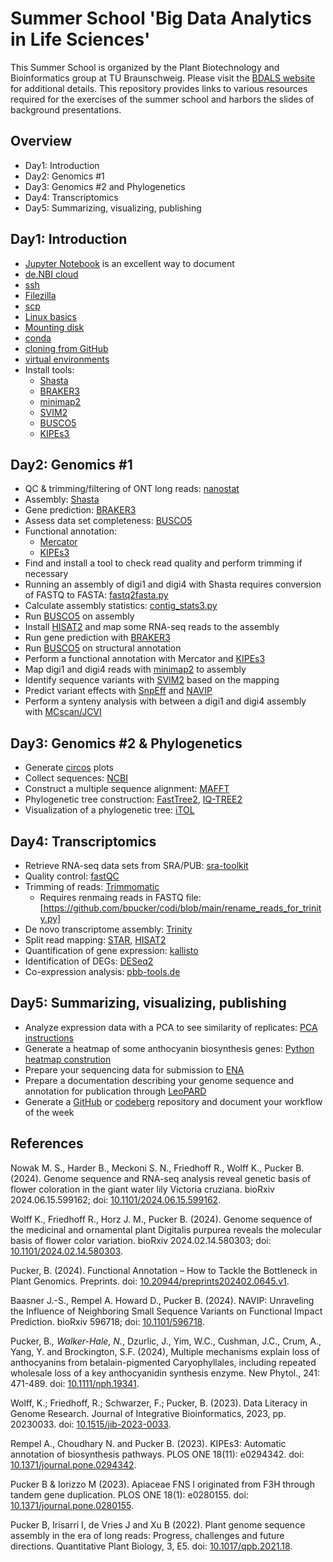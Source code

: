 # Summer School 'Big Data Analytics in Life Sciences'

This Summer School is organized by the Plant Biotechnology and Bioinformatics group at TU Braunschweig. Please visit the [BDALS website](https://www.tu-braunschweig.de/en/ifp/pbb/teaching/bdals) for additional details. This repository provides links to various resources required for the exercises of the summer school and harbors the slides of background presentations.

## Overview
- Day1: Introduction
- Day2: Genomics #1
- Day3: Genomics #2 and Phylogenetics
- Day4: Transcriptomics
- Day5: Summarizing, visualizing, publishing


## Day1: Introduction
- [Jupyter Notebook](https://jupyter.org/) is an excellent way to document
- [de.NBI cloud](https://www.denbi.de/cloud)
- [ssh](https://en.wikipedia.org/wiki/Secure_Shell)
- [Filezilla](https://filezilla-project.org/)
- [scp](https://www.freecodecamp.org/news/scp-linux-command-example-how-to-ssh-file-transfer-from-remote-to-local/)
- [Linux basics](https://ubuntu.com/tutorials/command-line-for-beginners)
- [Mounting disk](https://superuser.com/questions/134734/how-to-mount-a-drive-from-terminal-in-ubuntu)
- [conda](https://conda.io/projects/conda/en/latest/user-guide/getting-started.html)
- [cloning from GitHub](https://docs.github.com/en/repositories/creating-and-managing-repositories/cloning-a-repository)
- [virtual environments](https://docs.python.org/3/library/venv.html)
- Install tools:
    - [Shasta](https://github.com/paoloshasta/shasta)
    - [BRAKER3](https://github.com/Gaius-Augustus/BRAKER)
    - [minimap2](https://github.com/lh3/minimap2)
    - [SVIM2](https://github.com/eldariont/svim)
    - [BUSCO5](https://busco.ezlab.org/busco_userguide.html)
    - [KIPEs3](https://github.com/bpucker/KIPEs)


## Day2: Genomics #1
- QC & trimming/filtering of ONT long reads: [nanostat](https://github.com/wdecoster/nanostat)
- Assembly: [Shasta](https://github.com/paoloshasta/shasta)
- Gene prediction: [BRAKER3](https://github.com/Gaius-Augustus/BRAKER)
- Assess data set completeness: [BUSCO5](https://busco.ezlab.org/busco_userguide.html)
- Functional annotation:
    - [Mercator](https://www.plabipd.de/mercator_main.html)
    - [KIPEs3](https://github.com/bpucker/KIPEs)
- Find and install a tool to check read quality and perform trimming if necessary
- Running an assembly of digi1 and digi4 with Shasta requires conversion of FASTQ to FASTA: [fastq2fasta.py](https://github.com/bpucker/PBBtools/blob/main/collection/fastq2fasta.py)
- Calculate assembly statistics: [contig_stats3.py](https://github.com/bpucker/GenomeAssembly/blob/main/contig_stats3.py)
- Run [BUSCO5](https://busco.ezlab.org/busco_userguide.html) on assembly
- Install [HISAT2](http://daehwankimlab.github.io/hisat2/) and map some RNA-seq reads to the assembly
- Run gene prediction with [BRAKER3](https://github.com/Gaius-Augustus/BRAKER)
- Run [BUSCO5](https://busco.ezlab.org/busco_userguide.html) on structural annotation
- Perform a functional annotation with Mercator and [KIPEs3](https://github.com/bpucker/KIPEs)
- Map digi1 and digi4 reads with [minimap2](https://github.com/lh3/minimap2) to assembly
- Identify sequence variants with [SVIM2](https://github.com/eldariont/svim) based on the mapping
- Predict variant effects with [SnpEff](https://pcingola.github.io/SnpEff/) and [NAVIP](https://github.com/bpucker/NAVIP)
- Perform a synteny analysis with between a digi1 and digi4 assembly with [MCscan/JCVI](https://github.com/tanghaibao/jcvi/wiki/MCscan-(Python-version))


## Day3: Genomics #2 & Phylogenetics
- Generate [circos](https://circos.ca/) plots
- Collect sequences: [NCBI](https://www.ncbi.nlm.nih.gov/)
- Construct a multiple sequence alignment: [MAFFT](https://mafft.cbrc.jp/alignment/server/index.html)
- Phylogenetic tree construction: [FastTree2](http://www.microbesonline.org/fasttree/), [IQ-TREE2](http://www.iqtree.org/)
- Visualization of a phylogenetic tree: [iTOL](https://itol.embl.de/)


## Day4: Transcriptomics
- Retrieve RNA-seq data sets from SRA/PUB: [sra-toolkit](https://github.com/ncbi/sra-tools)
- Quality control: [fastQC](https://github.com/s-andrews/FastQC)
- Trimming of reads: [Trimmomatic](http://www.usadellab.org/cms/?page=trimmomatic)
    - Requires renmaing reads in FASTQ file: [https://github.com/bpucker/codi/blob/main/rename_reads_for_trinity.py]
- De novo transcriptome assembly: [Trinity](https://github.com/trinityrnaseq/trinityrnaseq/wiki)
- Split read mapping: [STAR](https://physiology.med.cornell.edu/faculty/skrabanek/lab/angsd/lecture_notes/STARmanual.pdf), [HISAT2](http://daehwankimlab.github.io/hisat2/)
- Quantification of gene expression: [kallisto](https://github.com/pachterlab/kallisto)
- Identification of DEGs: [DESeq2](https://bioconductor.org/packages/release/bioc/html/DESeq2.html)
- Co-expression analysis: [pbb-tools.de](https://pbb-tools.de/)


## Day5: Summarizing, visualizing, publishing
- Analyze expression data with a PCA to see similarity of replicates: [PCA instructions](https://bioconductor.org/packages/release/bioc/html/pcaExplorer.html)
- Generate a heatmap of some anthocyanin biosynthesis genes: [Python heatmap constrution](https://seaborn.pydata.org/generated/seaborn.heatmap.html)
- Prepare your sequencing data for submission to [ENA](https://ena-docs.readthedocs.io/en/latest/)
- Prepare a documentation describing your genome sequence and annotation for publication through [LeoPARD](https://leopard.tu-braunschweig.de/content/index.xml)
- Generate a [GitHub](https://github.com/) or [codeberg](https://codeberg.org/) repository and document your workflow of the week


## References
Nowak M. S., Harder B., Meckoni S. N., Friedhoff R., Wolff K., Pucker B. (2024). Genome sequence and RNA-seq analysis reveal genetic basis of flower coloration in the giant water lily Victoria cruziana. bioRxiv 2024.06.15.599162; doi: [10.1101/2024.06.15.599162](https://doi.org/10.1101/2024.06.15.599162).

Wolff K., Friedhoff R., Horz J. M., Pucker B. (2024). Genome sequence of the medicinal and ornamental plant Digitalis purpurea reveals the molecular basis of flower color variation. bioRxiv 2024.02.14.580303; doi: [10.1101/2024.02.14.580303](https://doi.org/10.1101/2024.02.14.580303).

Pucker, B. (2024). Functional Annotation – How to Tackle the Bottleneck in Plant Genomics. Preprints. doi: [10.20944/preprints202402.0645.v1](https://doi.org/10.20944/preprints202402.0645.v1).

Baasner J.-S., Rempel A. Howard D., Pucker B. (2024). NAVIP: Unraveling the Influence of Neighboring Small Sequence Variants on Functional Impact Prediction. bioRxiv 596718; doi: [10.1101/596718](https://doi.org/10.1101/596718).

Pucker, B.*, Walker-Hale, N.*, Dzurlic, J., Yim, W.C., Cushman, J.C., Crum, A., Yang, Y. and Brockington, S.F. (2024), Multiple mechanisms explain loss of anthocyanins from betalain-pigmented Caryophyllales, including repeated wholesale loss of a key anthocyanidin synthesis enzyme. New Phytol., 241: 471-489. doi: [10.1111/nph.19341](https://doi.org/10.1111/nph.19341).

Wolff, K.; Friedhoff, R.; Schwarzer, F.; Pucker, B. (2023). Data Literacy in Genome Research. Journal of Integrative Bioinformatics, 2023, pp. 20230033. doi: [10.1515/jib-2023-0033](https://doi.org/10.1515/jib-2023-0033).

Rempel A., Choudhary N. and Pucker B. (2023). KIPEs3: Automatic annotation of biosynthesis pathways. PLOS ONE 18(11): e0294342. doi: [10.1371/journal.pone.0294342](https://doi.org/10.1371/journal.pone.0294342).

Pucker B & Iorizzo M (2023). Apiaceae FNS I originated from F3H through tandem gene duplication. PLOS ONE 18(1): e0280155. doi: [10.1371/journal.pone.0280155](https://doi.org/10.1371/journal.pone.0280155).

Pucker B, Irisarri I, de Vries J and Xu B (2022). Plant genome sequence assembly in the era of long reads: Progress, challenges and future directions. Quantitative Plant Biology, 3, E5. doi: [10.1017/qpb.2021.18](https://doi.org/10.1017/qpb.2021.18).

